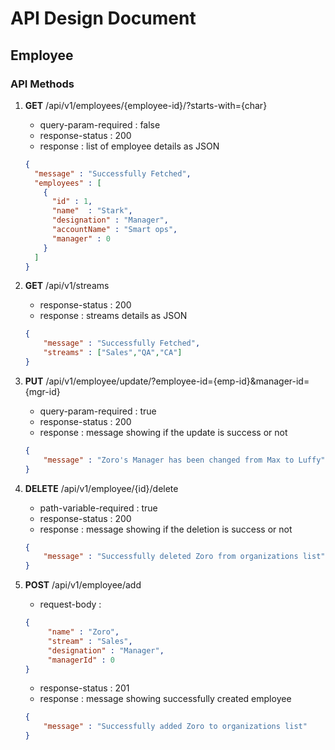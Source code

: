 # API Design Document
## Employee

### API Methods

1. **GET** /api/v1/employees/{employee-id}/?starts-with={char}
    - query-param-required : false
    - response-status : 200
    - response : list of employee details as JSON
    ```json
   {
      "message" : "Successfully Fetched",
      "employees" : [       
        {
          "id" : 1,
          "name"  : "Stark",
          "designation" : "Manager",
          "accountName" : "Smart ops",
          "manager" : 0
        }
      ]
   }
    ```
2. **GET** /api/v1/streams
    - response-status : 200
    - response : streams details as JSON
    ```json
    {
        "message" : "Successfully Fetched",
        "streams" : ["Sales","QA","CA"]
    }
    ```
3. **PUT** /api/v1/employee/update/?employee-id={emp-id}&manager-id={mgr-id}
    - query-param-required : true
    - response-status : 200
    - response : message showing if the update is success or not
    ```json
    {
        "message" : "Zoro's Manager has been changed from Max to Luffy"
    }
    ```

4. **DELETE** /api/v1/employee/{id}/delete
    - path-variable-required : true
    - response-status : 200
    - response : message showing if the deletion is success or not
   ```json
   {
       "message" : "Successfully deleted Zoro from organizations list"
   }
   ```

5. **POST** /api/v1/employee/add
    - request-body :
   ```json
   {
        "name" : "Zoro",
        "stream" : "Sales",
        "designation" : "Manager",
        "managerId" : 0
   }
   ```
    - response-status : 201
    - response : message showing successfully created employee
   ```json
   {
       "message" : "Successfully added Zoro to organizations list"
   }
   ```